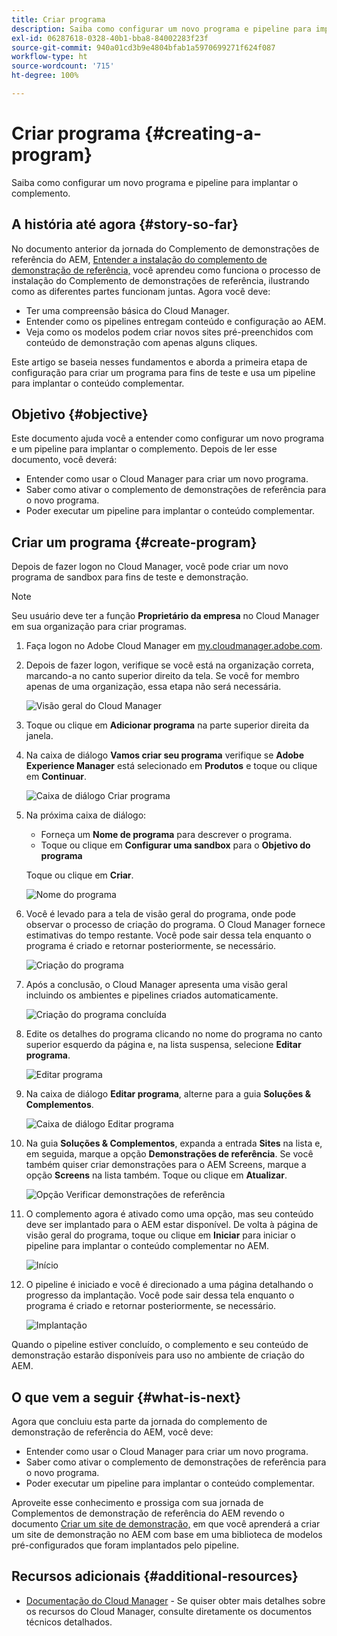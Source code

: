 ```yaml
---
title: Criar programa
description: Saiba como configurar um novo programa e pipeline para implantar o complemento.
exl-id: 06287618-0328-40b1-bba8-84002283f23f
source-git-commit: 940a01cd3b9e4804bfab1a5970699271f624f087
workflow-type: ht
source-wordcount: '715'
ht-degree: 100%

---
```


# Criar programa {#creating-a-program}

Saiba como configurar um novo programa e pipeline para implantar o complemento.

## A história até agora {#story-so-far}

No documento anterior da jornada do Complemento de demonstrações de referência do AEM, [Entender a instalação do complemento de demonstração de referência,](installation.md) você aprendeu como funciona o processo de instalação do Complemento de demonstrações de referência, ilustrando como as diferentes partes funcionam juntas. Agora você deve:

* Ter uma compreensão básica do Cloud Manager.
* Entender como os pipelines entregam conteúdo e configuração ao AEM.
* Veja como os modelos podem criar novos sites pré-preenchidos com conteúdo de demonstração com apenas alguns cliques.

Este artigo se baseia nesses fundamentos e aborda a primeira etapa de configuração para criar um programa para fins de teste e usa um pipeline para implantar o conteúdo complementar.

## Objetivo {#objective}

Este documento ajuda você a entender como configurar um novo programa e um pipeline para implantar o complemento. Depois de ler esse documento, você deverá:

* Entender como usar o Cloud Manager para criar um novo programa.
* Saber como ativar o complemento de demonstrações de referência para o novo programa.
* Poder executar um pipeline para implantar o conteúdo complementar.

## Criar um programa {#create-program}

Depois de fazer logon no Cloud Manager, você pode criar um novo programa de sandbox para fins de teste e demonstração.

>[!NOTE]
>
>Seu usuário deve ter a função **Proprietário da empresa** no Cloud Manager em sua organização para criar programas.

1. Faça logon no Adobe Cloud Manager em [my.cloudmanager.adobe.com](https://my.cloudmanager.adobe.com/).

1. Depois de fazer logon, verifique se você está na organização correta, marcando-a no canto superior direito da tela. Se você for membro apenas de uma organização, essa etapa não será necessária.

   ![Visão geral do Cloud Manager](assets/cloud-manager.png)

1. Toque ou clique em **Adicionar programa** na parte superior direita da janela.

1. Na caixa de diálogo **Vamos criar seu programa** verifique se **Adobe Experience Manager** está selecionado em **Produtos** e toque ou clique em **Continuar**.

   ![Caixa de diálogo Criar programa](assets/create-program.png)

1. Na próxima caixa de diálogo:

   * Forneça um **Nome de programa** para descrever o programa.
   * Toque ou clique em **Configurar uma sandbox** para o **Objetivo do programa**

   Toque ou clique em **Criar**.

   ![Nome do programa](assets/program-name.png)

1. Você é levado para a tela de visão geral do programa, onde pode observar o processo de criação do programa. O Cloud Manager fornece estimativas do tempo restante. Você pode sair dessa tela enquanto o programa é criado e retornar posteriormente, se necessário.

   ![Criação do programa](assets/program-creation.png)

1. Após a conclusão, o Cloud Manager apresenta uma visão geral incluindo os ambientes e pipelines criados automaticamente.

   ![Criação do programa concluída](assets/creation-complete.png)

1. Edite os detalhes do programa clicando no nome do programa no canto superior esquerdo da página e, na lista suspensa, selecione **Editar programa**.

   ![Editar programa](assets/edit-program.png)

1. Na caixa de diálogo **Editar programa**, alterne para a guia **Soluções &amp; Complementos**.

   ![Caixa de diálogo Editar programa](assets/edit-program-dialog.png)

1. Na guia **Soluções &amp; Complementos**, expanda a entrada **Sites** na lista e, em seguida, marque a opção **Demonstrações de referência**. Se você também quiser criar demonstrações para o AEM Screens, marque a opção **Screens** na lista também. Toque ou clique em **Atualizar**.

   ![Opção Verificar demonstrações de referência](assets/edit-program-add-on.png)

1. O complemento agora é ativado como uma opção, mas seu conteúdo deve ser implantado para o AEM estar disponível. De volta à página de visão geral do programa, toque ou clique em **Iniciar** para iniciar o pipeline para implantar o conteúdo complementar no AEM.

   ![Início](assets/deploy.png)

1. O pipeline é iniciado e você é direcionado a uma página detalhando o progresso da implantação. Você pode sair dessa tela enquanto o programa é criado e retornar posteriormente, se necessário.

   ![Implantação](assets/deployment.png)

Quando o pipeline estiver concluído, o complemento e seu conteúdo de demonstração estarão disponíveis para uso no ambiente de criação do AEM.

## O que vem a seguir {#what-is-next}

Agora que concluiu esta parte da jornada do complemento de demonstração de referência do AEM, você deve:

* Entender como usar o Cloud Manager para criar um novo programa.
* Saber como ativar o complemento de demonstrações de referência para o novo programa.
* Poder executar um pipeline para implantar o conteúdo complementar.

Aproveite esse conhecimento e prossiga com sua jornada de Complementos de demonstração de referência do AEM revendo o documento [Criar um site de demonstração,](create-site.md) em que você aprenderá a criar um site de demonstração no AEM com base em uma biblioteca de modelos pré-configurados que foram implantados pelo pipeline.

## Recursos adicionais {#additional-resources}

* [Documentação do Cloud Manager](https://experienceleague.adobe.com/docs/experience-manager-cloud-service/onboarding/onboarding-concepts/cloud-manager-introduction.html?lang=pt_BR) - Se quiser obter mais detalhes sobre os recursos do Cloud Manager, consulte diretamente os documentos técnicos detalhados.
